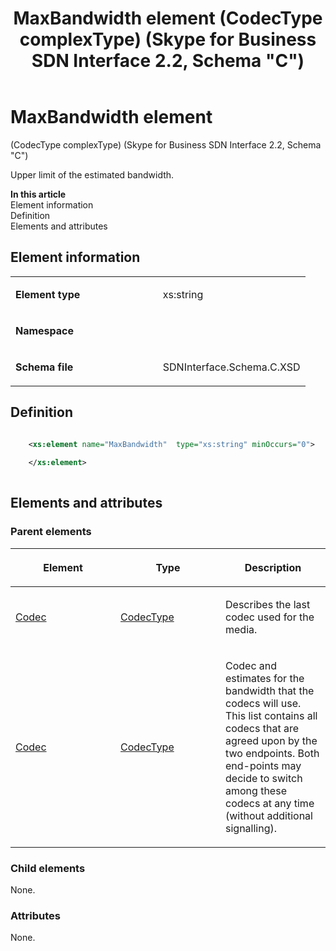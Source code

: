 ﻿---
title: MaxBandwidth element (CodecType complexType) (Skype for Business SDN Interface 2.2, Schema "C")
TOCTitle: MaxBandwidth element
ms:assetid: c548981f-4a0b-f4cb-cdb8-28cd2b38e303
ms:mtpsurl: https://msdn.microsoft.com/en-us/library/Mt404789(v=office.16)
ms:contentKeyID: 68250699
ms.date: 08/24/2015
mtps_version: v=office.16
dev_langs:
- xml
---

# MaxBandwidth element 

(CodecType complexType) (Skype for Business SDN Interface 2.2, Schema \"C\")

Upper limit of the estimated bandwidth.

**In this article**  
Element information  
Definition  
Elements and attributes  

## Element information

<table>
<colgroup>
<col style="width: 50%" />
<col style="width: 50%" />
</colgroup>
<tbody>
<tr class="odd">
<td><p><strong>Element type</strong></p></td>
<td><p>xs:string</p></td>
</tr>
<tr class="even">
<td><p><strong>Namespace</strong></p></td>
<td><p></p></td>
</tr>
<tr class="odd">
<td><p><strong>Schema file</strong></p></td>
<td><p>SDNInterface.Schema.C.XSD</p></td>
</tr>
</tbody>
</table>


## Definition

``` xml

    <xs:element name="MaxBandwidth"  type="xs:string" minOccurs="0">
    
    </xs:element>
  
```

## Elements and attributes

### Parent elements

<table>
<colgroup>
<col style="width: 33%" />
<col style="width: 33%" />
<col style="width: 33%" />
</colgroup>
<thead>
<tr class="header">
<th><p>Element</p></th>
<th><p>Type</p></th>
<th><p>Description</p></th>
</tr>
</thead>
<tbody>
<tr class="odd">
<td><p><a href="codec-element-qualitypropertiestype-complextype-skype-for-business-sdn-interface-2-2-schema-c.md">Codec</a></p></td>
<td><p><a href="codectype-complextype-skype-for-business-sdn-interface-2-2-schema-c.md">CodecType</a></p></td>
<td><p>Describes the last codec used for the media.</p></td>
</tr>
<tr class="even">
<td><p><a href="codec-element-startpropertiestype-complextype-skype-for-business-sdn-interface-2-2-schema-c.md">Codec</a></p></td>
<td><p><a href="codectype-complextype-skype-for-business-sdn-interface-2-2-schema-c.md">CodecType</a></p></td>
<td><p>Codec and estimates for the bandwidth that the codecs will use. This list contains all codecs that are agreed upon by the two endpoints. Both end-points may decide to switch among these codecs at any time (without additional signalling).</p></td>
</tr>
</tbody>
</table>


### Child elements

None.

### Attributes

None.

